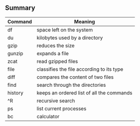 ## Summary


|**Command**|	**Meaning**|
|-----------|--------------|
|df |	space left on the system|
|du |kilobytes used by a directory|
|gzip|	reduces the size|
|gunzip|expands a file|
|zcat	|read gzipped files|
|file	|classifies the file according to its type|
|diff |compares the content of two files|
|find|	search through the directories|
|history	|keeps an ordered list of all the commands|
|^R|	 recursive search|
|ps	|list current processes|
|bc | calculator|
